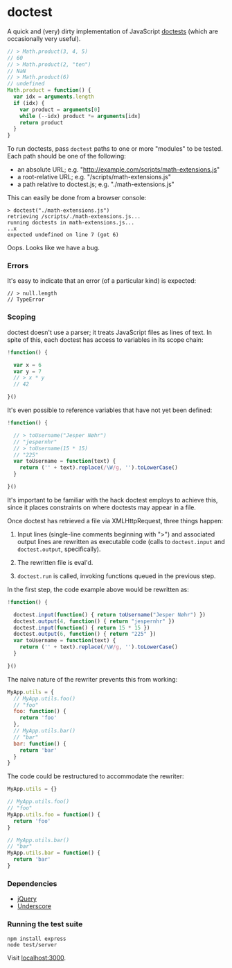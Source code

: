 # doctest

A quick and (very) dirty implementation of JavaScript [doctests][1] (which are
occasionally very useful).

```javascript
// > Math.product(3, 4, 5)
// 60
// > Math.product(2, "ten")
// NaN
// > Math.product(6)
// undefined
Math.product = function() {
  var idx = arguments.length
  if (idx) {
    var product = arguments[0]
    while (--idx) product *= arguments[idx]
    return product
  }
}
```

To run doctests, pass `doctest` paths to one or more "modules" to be tested.
Each path should be one of the following:

  - an absolute URL; e.g. "http://example.com/scripts/math-extensions.js"
  - a root-relative URL; e.g. "/scripts/math-extensions.js"
  - a path relative to doctest.js; e.g. "./math-extensions.js"

This can easily be done from a browser console:

    > doctest("./math-extensions.js")
    retrieving /scripts/./math-extensions.js...
    running doctests in math-extensions.js...
    ..x
    expected undefined on line 7 (got 6)

Oops. Looks like we have a bug.

### Errors

It's easy to indicate that an error (of a particular kind) is expected:

    // > null.length
    // TypeError

### Scoping

doctest doesn't use a parser; it treats JavaScript files as lines of text.
In spite of this, each doctest has access to variables in its scope chain:

```javascript
!function() {

  var x = 6
  var y = 7
  // > x * y
  // 42

}()
```

It's even possible to reference variables that have not yet been defined:

```javascript
!function() {

  // > toUsername("Jesper Nøhr")
  // "jespernhr"
  // > toUsername(15 * 15)
  // "225"
  var toUsername = function(text) {
    return ('' + text).replace(/\W/g, '').toLowerCase()
  }

}()
```

It's important to be familiar with the hack doctest employs to achieve this,
since it places constraints on where doctests may appear in a file.

Once doctest has retrieved a file via XMLHttpRequest, three things happen:

1.  Input lines (single-line comments beginning with ">") and associated
    output lines are rewritten as executable code (calls to `doctest.input`
    and `doctest.output`, specifically).

2.  The rewritten file is eval'd.

3.  `doctest.run` is called, invoking functions queued in the previous step.

In the first step, the code example above would be rewritten as:

```javascript
!function() {

  doctest.input(function() { return toUsername("Jesper Nøhr") })
  doctest.output(4, function() { return "jespernhr" })
  doctest.input(function() { return 15 * 15 })
  doctest.output(6, function() { return "225" })
  var toUsername = function(text) {
    return ('' + text).replace(/\W/g, '').toLowerCase()
  }

}()
```

The naive nature of the rewriter prevents this from working:

```javascript
MyApp.utils = {
  // MyApp.utils.foo()
  // "foo"
  foo: function() {
    return 'foo'
  },
  // MyApp.utils.bar()
  // "bar"
  bar: function() {
    return 'bar'
  }
}
```

The code could be restructured to accommodate the rewriter:

```javascript
MyApp.utils = {}

// MyApp.utils.foo()
// "foo"
MyApp.utils.foo = function() {
  return 'foo'
}

// MyApp.utils.bar()
// "bar"
MyApp.utils.bar = function() {
  return 'bar'
}
```

### Dependencies

  - [jQuery][2]
  - [Underscore][3]

### Running the test suite

    npm install express
    node test/server

Visit [localhost:3000](http://localhost:3000/).


[1]: http://docs.python.org/library/doctest.html
[2]: http://jquery.com/
[3]: http://documentcloud.github.com/underscore/
